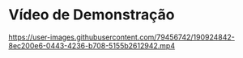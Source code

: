 # Vídeo de Demonstração

https://user-images.githubusercontent.com/79456742/190924842-8ec200e6-0443-4236-b708-5155b2612942.mp4
